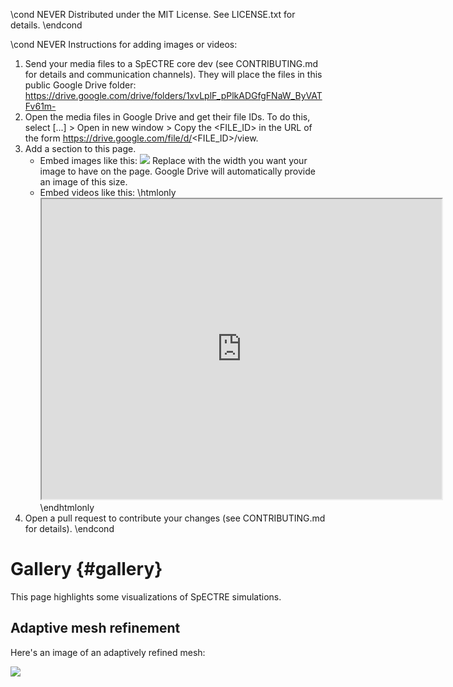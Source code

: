 \cond NEVER
Distributed under the MIT License.
See LICENSE.txt for details.
\endcond

\cond NEVER
Instructions for adding images or videos:

1. Send your media files to a SpECTRE core dev (see CONTRIBUTING.md for details
   and communication channels). They will place the files in this public Google
   Drive folder:
   https://drive.google.com/drive/folders/1xvLplF_pPlkADGfgFNaW_ByVATFv61m-
2. Open the media files in Google Drive and get their file IDs. To do this,
   select [...] > Open in new window > Copy the <FILE_ID> in the URL of the form
   https://drive.google.com/file/d/<FILE_ID>/view.
3. Add a section to this page.
   - Embed images like this:
     <img src="https://drive.google.com/thumbnail?id=<FILE_ID>&sz=w<WIDTH>"/>
     Replace <WIDTH> with the width you want your image to have on the page.
     Google Drive will automatically provide an image of this size.
   - Embed videos like this:
     \htmlonly
     <iframe src="https://drive.google.com/file/d/18KIEoK8oH6WDifx0cyFkl2ncKijNtaxs/preview" width="640" height="480" allow="autoplay" allowfullscreen></iframe>
     \endhtmlonly
4. Open a pull request to contribute your changes (see CONTRIBUTING.md for
   details).
\endcond

# Gallery {#gallery}

This page highlights some visualizations of SpECTRE simulations.

## Adaptive mesh refinement

Here's an image of an adaptively refined mesh:

<img src="https://drive.google.com/thumbnail?id=1ivR2Wbu_RYvHih098waKi6jqx637pSUn&sz=w600"/>
